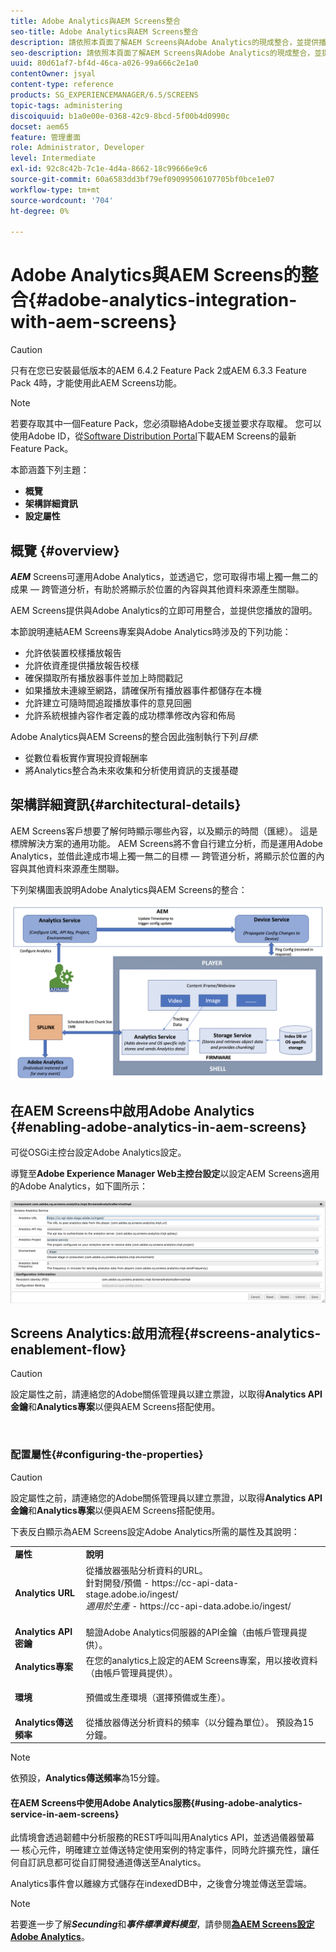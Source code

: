 ```yaml
---
title: Adobe Analytics與AEM Screens整合
seo-title: Adobe Analytics與AEM Screens整合
description: 請依照本頁面了解AEM Screens與Adobe Analytics的現成整合，並提供播放證明。
seo-description: 請依照本頁面了解AEM Screens與Adobe Analytics的現成整合，並提供播放證明。
uuid: 80d61af7-bf4d-46ca-a026-99a666c2e1a0
contentOwner: jsyal
content-type: reference
products: SG_EXPERIENCEMANAGER/6.5/SCREENS
topic-tags: administering
discoiquuid: b1a0e00e-0368-42c9-8bcd-5f00b4d0990c
docset: aem65
feature: 管理畫面
role: Administrator, Developer
level: Intermediate
exl-id: 92c8c42b-7c1e-4d4a-8662-18c99666e9c6
source-git-commit: 60a6583dd3bf79ef09099506107705bf0bce1e07
workflow-type: tm+mt
source-wordcount: '704'
ht-degree: 0%

---
```


# Adobe Analytics與AEM Screens的整合{#adobe-analytics-integration-with-aem-screens}

>[!CAUTION]
>
>只有在您已安裝最低版本的AEM 6.4.2 Feature Pack 2或AEM 6.3.3 Feature Pack 4時，才能使用此AEM Screens功能。

>[!NOTE]
>
>若要存取其中一個Feature Pack，您必須聯絡Adobe支援並要求存取權。 您可以使用Adobe ID，從[Software Distribution Portal](https://experience.adobe.com/#/downloads/content/software-distribution/en/aem.html)下載AEM Screens的最新Feature Pack。

本節涵蓋下列主題：

* **概覽**
* **架構詳細資訊**
* **設定屬性**

## 概覽 {#overview}

***AEM*** Screens可運用Adobe Analytics，並透過它，您可取得市場上獨一無二的成果 — 跨管道分析，有助於將顯示於位置的內容與其他資料來源產生關聯。

AEM Screens提供與Adobe Analytics的立即可用整合，並提供您播放的證明。

本節說明連結AEM Screens專案與Adobe Analytics時涉及的下列功能：

* 允許依裝置校樣播放報告
* 允許依資產提供播放報告校樣
* 確保擷取所有播放器事件並加上時間戳記
* 如果播放未連線至網路，請確保所有播放器事件都儲存在本機
* 允許建立可隨時間追蹤播放事件的意見回圈
* 允許系統根據內容作者定義的成功標準修改內容和佈局

Adobe Analytics與AEM Screens的整合因此強制執行下列&#x200B;*目標*:

* 從數位看板實作實現投資報酬率
* 將Analytics整合為未來收集和分析使用資訊的支援基礎

## 架構詳細資訊{#architectural-details}

AEM Screens客戶想要了解何時顯示哪些內容，以及顯示的時間（匯總）。 這是標牌解決方案的通用功能。 AEM Screens將不會自行建立分析，而是運用Adobe Analytics，並借此達成市場上獨一無二的目標 — 跨管道分析，將顯示於位置的內容與其他資料來源產生關聯。

下列架構圖表說明Adobe Analytics與AEM Screens的整合：

![screen_shot_2018-09-12at85611am](assets/screen_shot_2018-09-12at85611am.png)

## 在AEM Screens中啟用Adobe Analytics {#enabling-adobe-analytics-in-aem-screens}

可從OSGi主控台設定Adobe Analytics設定。

導覽至&#x200B;**Adobe Experience Manager Web主控台設定**&#x200B;以設定AEM Screens適用的Adobe Analytics，如下圖所示：

![screen_shot_2018-09-04at25550pm](assets/screen_shot_2018-09-04at25550pm.png)

## Screens Analytics:啟用流程{#screens-analytics-enablement-flow}

>[!CAUTION]
>
>設定屬性之前，請連絡您的Adobe關係管理員以建立票證，以取得&#x200B;**Analytics API金鑰**&#x200B;和&#x200B;**Analytics專案**&#x200B;以便與AEM Screens搭配使用。

![]()

### 配置屬性{#configuring-the-properties}

>[!CAUTION]
>
>設定屬性之前，請連絡您的Adobe關係管理員以建立票證，以取得&#x200B;**Analytics API金鑰**&#x200B;和&#x200B;**Analytics專案**&#x200B;以便與AEM Screens搭配使用。

下表反白顯示為AEM Screens設定Adobe Analytics所需的屬性及其說明：

<table>
 <tbody>
  <tr>
   <td><strong>屬性</strong></td>
   <td><strong>說明</strong></td>
  </tr>
  <tr>
   <td><strong>Analytics URL</strong></td>
   <td>從播放器張貼分析資料的URL。 <br>
   針對開發/預備</em>  - https://cc-api-data-stage.adobe.io/ingest/<br /> <em>適用於生產</em>  - https://cc-api-data.adobe.io/ingest/</em><br /> <br /></td>
  </tr>
  <tr>
   <td><strong>Analytics API密鑰</strong></td>
   <td>驗證Adobe Analytics伺服器的API金鑰（由帳戶管理員提供）。</td>
  </tr>
  <tr>
   <td><strong>Analytics專案</strong></td>
   <td>在您的analytics上設定的AEM Screens專案，用以接收資料（由帳戶管理員提供）。</td>
  </tr>
  <tr>
   <td><strong>環境</strong></td>
   <td><p>預備或生產環境（選擇預備或生產）。</p></td>
  </tr>
  <tr>
   <td><strong>Analytics傳送頻率</strong></td>
   <td>從播放器傳送分析資料的頻率（以分鐘為單位）。 預設為15分鐘。</td>
  </tr>
 </tbody>
</table>

>[!NOTE]
>
>依預設，**Analytics傳送頻率**&#x200B;為15分鐘。

#### 在AEM Screens中使用Adobe Analytics服務{#using-adobe-analytics-service-in-aem-screens}

此情境會透過韌體中分析服務的REST呼叫叫用Analytics API，並透過儀器螢幕 — 核心元件，明確建立並傳送特定使用案例的特定事件，同時允許擴充性，讓任何自訂訊息都可從自訂開發通道傳送至Analytics。

Analytics事件會以離線方式儲存在indexedDB中，之後會分塊並傳送至雲端。

>[!NOTE]
>
>若要進一步了解&#x200B;***Secunding***&#x200B;和&#x200B;***事件標準資料模型***，請參閱&#x200B;**[為AEM Screens設定Adobe Analytics](configuring-adobe-analytics-aem-screens.md)**。
